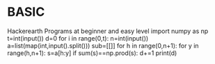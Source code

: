 # BASIC
Hackerearth Programs at beginner and easy level
import numpy as np
t=int(input())
d=0
for i in range(0,t):
    n=int(input())
    a=list(map(int,input().split()))
    sub=[[]]
    for h in range(0,n+1):
        for y in range(h,n+1):
            s=a[h:y]
            if sum(s)==np.prod(s):
                d+=1 
    print(d)
            
